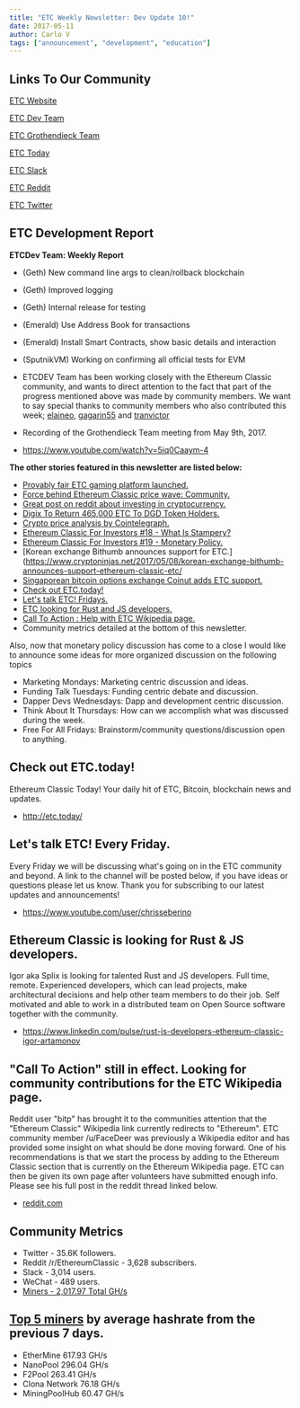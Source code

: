 ```yaml
---
title: "ETC Weekly Newsletter: Dev Update 10!"
date: 2017-05-11
author: Carlo V
tags: ["announcement", "development", "education"]
---
```



## **Links To Our Community** 

[ETC Website](https://ethereumclassic.github.io/)

[ETC Dev Team](https://www.etcdevteam.com/)

[ETC Grothendieck Team](https://iohk.io/projects/ethereum-classic/#team)

[ETC Today](http://etc.today/)

[ETC Slack](https://ethereumclassic.herokuapp.com/)

[ETC Reddit](https://www.reddit.com/r/EthereumClassic/)

[ETC Twitter](http://twitter.com/eth_classic)



## **ETC Development Report**

**ETCDev Team: Weekly Report**


* (Geth) New command line args to clean/rollback blockchain

* (Geth) Improved logging

* (Geth) Internal release for testing

* (Emerald) Use Address Book for transactions

* (Emerald) Install Smart Contracts, show basic details and interaction

* (SputnikVM) Working on confirming all official tests for EVM


* ETCDEV Team has been working closely with the Ethereum Classic community, and wants to direct attention to the fact that part of the progress mentioned above was made by community members. We want to say special thanks to community members who also contributed this week; [elaineo](https://github.com/elaineo), [gagarin55](https://github.com/gagarin55) and [tranvictor](https://github.com/tranvictor)

* Recording of the Grothendieck Team meeting from May 9th, 2017.  
* https://www.youtube.com/watch?v=5iq0Caaym-4

**The other stories featured in this newsletter are listed below:** 

* [Provably fair ETC gaming platform launched.](https://bitcointalk.org/index.php?topic=1907827.0)
* [Force behind Ethereum Classic price wave: Community.](https://cointelegraph.com/news/force-behind-ethereum-classic-price-wave-community)
* [Great post on reddit about investing in cryptocurrency.](https://www.reddit.com/r/investing/comments/6acolz/cryptocurrencies_and_the_circle_of_competence/)
* [Digix To Return 465,000 ETC To DGD Token Holders.](http://news.8btc.com/digix-to-return-465000-etc-to-dgd-token-holders)
* [Crypto price analysis by Cointelegraph.](https://cointelegraph.com/news/price-analysis-for-05052017-btc-eth-etc-ltc)
* [ Ethereum Classic For Investors #18 - What Is Stampery?](https://www.youtube.com/watch?v=5xT81ktJXPI)
* [Ethereum Classic For Investors #19 - Monetary Policy.](https://www.youtube.com/watch?v=KX0iI9f-ST8)
* [Korean exchange Bithumb announces support for ETC.](https://www.cryptoninjas.net/2017/05/08/korean-exchange-bithumb-announces-support-ethereum-classic-etc/
* [Singaporean bitcoin options exchange Coinut adds ETC support.](http://www.econotimes.com/Singaporean-bitcoin-options-exchange-Coinut-adds-ETC-support-688329)
* [Check out ETC.today!](http://etc.today/)
* [Let's talk ETC! Fridays.](https://www.youtube.com/user/chrisseberino)
* [ETC looking for Rust and JS developers.](https://www.linkedin.com/pulse/rust-js-developers-ethereum-classic-igor-artamonov)
* [Call To  Action :  Help with ETC Wikipedia page.](https://www.reddit.com/r/EthereumClassic/comments/5bsj3c/ethereum_classic_redirects_to_ethereum_on/)
* Community metrics detailed at the bottom of this newsletter.

Also, now that monetary policy discussion has come to a close I would like to announce some ideas for more organized discussion on the following topics

* Marketing Mondays: Marketing centric discussion and ideas.
* Funding Talk Tuesdays: Funding centric debate and discussion.
* Dapper Devs Wednesdays: Dapp and development centric discussion. 
* Think About It Thursdays: How can we accomplish what was  discussed during the week.
* Free For All Fridays: Brainstorm/community questions/discussion open to anything.


## **Check out ETC.today!**

Ethereum Classic Today! Your daily hit of ETC, Bitcoin, blockchain news and updates.

* http://etc.today/

## **Let's talk ETC! Every Friday.**
Every Friday we will be discussing what's going on in the ETC community and beyond. A link to the channel will be posted below, if you have ideas or questions please let us know. Thank you for subscribing to our latest updates and announcements! 

* https://www.youtube.com/user/chrisseberino


## **Ethereum Classic is looking for Rust & JS developers.**

Igor aka Splix is looking for talented Rust and JS developers. Full time, remote. Experienced developers, which can lead projects, make architectural decisions and help other team members to do their job. Self motivated and able to work in a distributed team on Open Source software together with the community.

* https://www.linkedin.com/pulse/rust-js-developers-ethereum-classic-igor-artamonov

## **"Call To Action" still in effect. Looking for community contributions for the ETC Wikipedia page.** 
Reddit user "bitp" has brought it to the communities attention that the "Ethereum Classic" Wikipedia link currently redirects to "Ethereum". ETC community member /u/FaceDeer was previously a Wikipedia editor and has provided some insight on what should be done moving forward. One of his recommendations is that we start the process by adding to the Ethereum Classic section that is currently on the Ethereum Wikipedia page. ETC can then be given its own page after volunteers have submitted enough info. Please see his full post in the reddit thread linked below.

* [reddit.com](https://www.reddit.com/r/EthereumClassic/comments/5bsj3c/ethereum_classic_redirects_to_ethereum_on/)

## **Community Metrics** 

* Twitter - 35.6K followers.
* Reddit /r/EthereumClassic - 3,628 subscribers.
* Slack - 3,014 users.
* WeChat - 489 users.
* [Miners - 2,017.97 Total GH/s](https://gastracker.io/stats/miners)

## **[Top 5 miners](https://gastracker.io/stats/miners) by average hashrate from the previous 7 days.** 

* EtherMine 617.93 GH/s
* NanoPool 296.04 GH/s
* F2Pool 263.41 GH/s
* Clona Network 76.18 GH/s
* MiningPoolHub 60.47 GH/s
